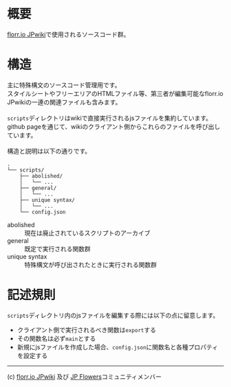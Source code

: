 # 概要
[florr.io JPwiki](https://newflorrio.wiki.fc2.com)で使用されるソースコード群。


# 構造
主に特殊構文のソースコード管理用です。
<br>
スタイルシートやフリーエリアのHTMLファイル等、第三者が編集可能なflorr.io JPwikiの一連の関連ファイルも含みます。
<br>
<br>
`scripts`ディレクトリはwikiで直接実行されるjsファイルを集約しています。github pageを通じて、wikiのクライアント側からこれらのファイルを呼び出しています。
<br>
<br>
構造と説明は以下の通りです。
```
.
└── scripts/
    ├── abolished/
    │   └── ...
    ├── general/
    │   └── ...
    ├── unique syntax/
    │   └── ...
    └── config.json
```
<dl>
    <dt>abolished</dt>
        <dd>現在は廃止されているスクリプトのアーカイブ</dd>
    <dt>general</dt>
        <dd>既定で実行される関数群</dd>
    <dt>unique syntax</dt>
        <dd>特殊構文が呼び出されたときに実行される関数群</dd>
</dl>


# 記述規則
`scripts`ディレクトリ内のjsファイルを編集する際には以下の点に留意します。
- クライアント側で実行されるべき関数は`export`する
- その関数名は必ず`main`とする
- 新規にjsファイルを作成した場合、`config.json`に関数名と各種プロパティを設定する

---

(c)
[florr.io JPwiki](https://newflorrio.wiki.fc2.com) 及び [JP Flowers](https://discord.com/invite/9Gnhj6KXMc)コミュニティメンバー